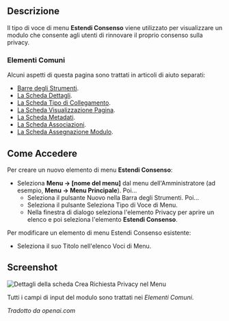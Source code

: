 <!-- Filename: Help4.x:Menu_Item:_Extend_Consent / Display title: Voce di Menu: Estendere il Consenso -->

## Descrizione

Il tipo di voce di menu **Estendi Consenso** viene utilizzato per visualizzare un modulo che consente agli utenti di rinnovare il proprio consenso sulla privacy.

### Elementi Comuni

Alcuni aspetti di questa pagina sono trattati in articoli di aiuto separati:

* [Barre degli Strumenti](jdocmanual?article=help/common-elements/toolbars).
* [La Scheda Dettagli](jdocmanual?article=help/menu-items-common/menu-item-details).
* [La Scheda Tipo di Collegamento](jdocmanual?article=help/menu-items-common/menu-item-link-type).
* [La Scheda Visualizzazione Pagina](jdocmanual?article=help/menu-items-common/menu-item-page-display).
* [La Scheda Metadati](jdocmanual?article=help/menu-items-common/menu-item-metadata).
* [La Scheda Associazioni](jdocmanual?article=help/common-elements/edit-associations).
* [La Scheda Assegnazione Modulo](jdocmanual?article=help/menu-items-common/menu-item-module-assignment).

## Come Accedere

Per creare un nuovo elemento di menu **Estendi Consenso**:

- Seleziona **Menu → \[nome del menu\]** dal menu dell'Amministratore
  (ad esempio, **Menu → Menu Principale**). Poi...
  - Seleziona il pulsante Nuovo nella Barra degli Strumenti. Poi...
  - Seleziona il pulsante Seleziona Tipo di Voce di Menu.
  - Nella finestra di dialogo seleziona l'elemento Privacy per aprire un elenco e poi
    seleziona l'elemento **Estendi Consenso**.

Per modificare un elemento di menu Estendi Consenso esistente:

- Seleziona il suo Titolo nell'elenco Voci di Menu.

## Screenshot

![Dettagli della scheda Crea Richiesta Privacy nel Menu](../../../it/images/menu-items/privacy-extend-consent-details-tab.png)

Tutti i campi di input del modulo sono trattati nei *Elementi Comuni*.

*Tradotto da openai.com*


